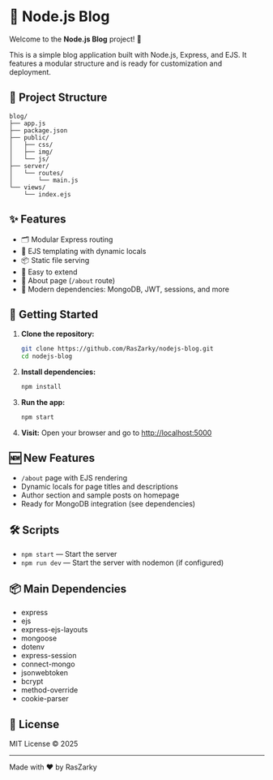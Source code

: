 # 📝 Node.js Blog

Welcome to the **Node.js Blog** project! 🚀

This is a simple blog application built with Node.js, Express, and EJS. It features a modular structure and is ready for customization and deployment.

## 📁 Project Structure

```
blog/
├── app.js
├── package.json
├── public/
│   ├── css/
│   ├── img/
│   └── js/
├── server/
│   └── routes/
│       └── main.js
└── views/
    └── index.ejs
```

## ✨ Features

- 🗂️ Modular Express routing
- 🎨 EJS templating with dynamic locals
- 📦 Static file serving
- 🌱 Easy to extend
- 📄 About page (`/about` route)
- 🧩 Modern dependencies: MongoDB, JWT, sessions, and more

## 🚀 Getting Started

1. **Clone the repository:**
   ```bash
   git clone https://github.com/RasZarky/nodejs-blog.git
   cd nodejs-blog
   ```
2. **Install dependencies:**
   ```bash
   npm install
   ```
3. **Run the app:**
   ```bash
   npm start
   ```
4. **Visit:**
   Open your browser and go to [http://localhost:5000](http://localhost:5000)

## 🆕 New Features

- `/about` page with EJS rendering
- Dynamic locals for page titles and descriptions
- Author section and sample posts on homepage
- Ready for MongoDB integration (see dependencies)

## 🛠️ Scripts

- `npm start` — Start the server
- `npm run dev` — Start the server with nodemon (if configured)

## 📦 Main Dependencies

- express
- ejs
- express-ejs-layouts
- mongoose
- dotenv
- express-session
- connect-mongo
- jsonwebtoken
- bcrypt
- method-override
- cookie-parser

## 📄 License

MIT License © 2025

---

Made with ❤️ by RasZarky
